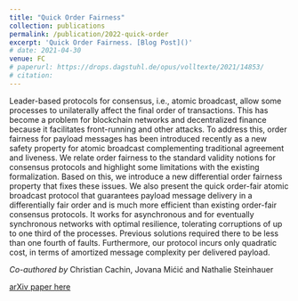 ```yaml
---
title: "Quick Order Fairness"
collection: publications
permalink: /publication/2022-quick-order
excerpt: 'Quick Order Fairness. [Blog Post]()'
# date: 2021-04-30
venue: FC
# paperurl: https://drops.dagstuhl.de/opus/volltexte/2021/14853/
# citation: 
---
```

Leader-based protocols for consensus, i.e., atomic broadcast, allow some processes to unilaterally affect the final order of transactions. This has become a problem for blockchain networks and decentralized finance because it facilitates front-running and other attacks. To address this, order fairness for payload messages has been introduced recently as a new safety property for atomic broadcast complementing traditional agreement and liveness. We relate order fairness to the standard validity notions for consensus protocols and highlight some limitations with the existing formalization. Based on this, we introduce a new differential order fairness property that fixes these issues. We also present the quick order-fair atomic broadcast protocol that guarantees payload message delivery in a differentially fair order and is much more efficient than existing order-fair consensus protocols. It works for asynchronous and for eventually synchronous networks with optimal resilience, tolerating corruptions of up to one third of the processes. Previous solutions required there to be less than one fourth of faults. Furthermore, our protocol incurs only quadratic cost, in terms of amortized message complexity per delivered payload.

_Co-authored by_ Christian Cachin, Jovana Mićić and Nathalie Steinhauer

[arXiv paper here](https://arxiv.org/pdf/2112.06615.pdf) 




